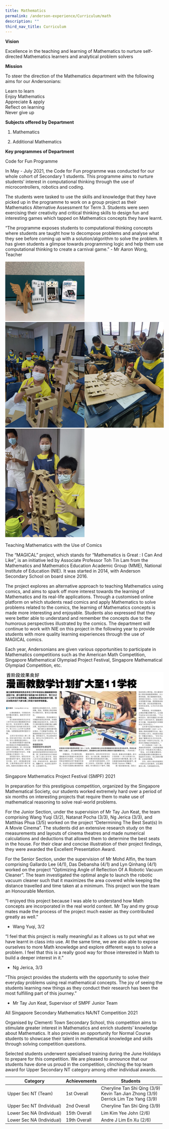 ```yaml
---
title: Mathematics
permalink: /anderson-experience/Curriculum/math
description: ""
third_nav_title: Curriculum
---
```

**Vision**

Excellence in the teaching and learning of Mathematics to nurture self-directed Mathematics learners and analytical problem solvers




**Mission**

To steer the direction of the Mathematics department with the following aims for our Andersonians:

Learn to learn
<br>Enjoy Mathematics
<br>Appreciate & apply
<br>Reflect on learning
<br>Never give up




**Subjects offered by Department**


1.   Mathematics


2.   Additional Mathematics




**Key programmes of Department**


Code for Fun Programme

In May - July 2021, the Code for Fun programme was conducted for our whole cohort of Secondary 1 students. This programme aims to nurture students’ interest in computational thinking through the use of microcontrollers, robotics and coding. 

The students were tasked to use the skills and knowledge that they have picked up in the programme to work on a group project as their Mathematics Alternative Assessment for Term 3. Students were seen exercising their creativity and critical thinking skills to design fun and interesting games which tapped on Mathematics concepts they have learnt.

“The programme exposes students to computational thinking concepts where students are taught how to decompose problems and analyse what they see before coming up with a solution/algorithm to solve the problem. It has given students a glimpse towards programming logic and help them use computational thinking to create a carnival game.” - Mr Aaron Wong, Teacher

<img src="/images/Code%20for%20Fun_Pic%201.jpg" 
     style="width:50%">
		 <img src="/images/Code%20for%20Fun_Pic%203.jpg" 
     style="width:50%"><img src="/images/Code%20for%20Fun_Pic%202.jpg" 
     style="width:50%">
		 <img src="/images/Code%20for%20Fun_Pic%204.jpg" 
     style="width:50%">
		 
Teaching Mathematics with the Use of Comics 

The “MAGICAL” project, which stands for “Mathematics is Great : I Can And Like”, is an initiative led by Associate Professor Toh Tin Lam from the Mathematics and Mathematics Education Academic Group (MME), National Institute of Education (NIE). It was started in 2014, with Anderson Secondary School on board since 2016.

The project explores an alternative approach to teaching Mathematics using comics, and aims to spark off more interest towards the learning of Mathematics and its real-life applications. Through a customised online platform on which students read comics and apply Mathematics to solve problems related to the comics, the learning of Mathematics concepts is made more interesting and enjoyable. Students also expressed that they were better able to understand and remember the concepts due to the humorous perspectives illustrated by the comics. 
The department will continue to work with NIE on this project in the following year to provide students with more quality learning experiences through the use of MAGICAL comics. 

Each year, Andersonians are given various opportunities to participate in Mathematics competitions such as the American Math Competition, Singapore Mathematical Olympiad Project Festival, Singapore Mathematical Olympiad Competition, etc.

![](/images/Teaching%20Maths%20with%20the%20use%20of%20comics_Pic%201.jpg)

Singapore Mathematics Project Festival (SMPF) 2021

In preparation for this prestigious competition, organized by the Singapore Mathematical Society, our students worked extremely hard over a period of six months on interesting projects that require them to make use of mathematical reasoning to solve real-world problems.

For the Junior Section, under the supervision of Mr Tay Jun Keat, the team comprising Wang Yuqi (3/2), Natanat Pocha (3/3), Ng Jerica (3/3), and Matthias Phua (3/5) worked on the project “Determining The Best Seat(s) In A Movie Cinema”. The students did an extensive research study on the measurements and layouts of cinema theatres and made numerical calculations and deductions that allowed them to determine the best seats in the house. For their clear and concise illustration of their project findings, they were awarded the Excellent Presentation Award.

For the Senior Section, under the supervision of Mr Mohd Alfin, the team comprising Gallardo Lee (4/1), Das Debansha (4/1) and Lyn Qinhang (4/1) worked on the project “Optimizing Angle of Reflection Of A Robotic Vacuum Cleaner”. The team investigated the optimal angle to launch the robotic vacuum cleaner such that it maximizes the area covered while keeping the distance travelled and time taken at a minimum. This project won the team an Honourable Mention.  

“I enjoyed this project because I was able to understand how Math concepts are incorporated in the real world context. Mr Tay and my group mates made the process of the project much easier as they contributed greatly as well.” 
- Wang Yuqi, 3/2

“I feel that this project is really meaningful as it allows us to put what we have learnt in class into use. At the same time, we are also able to expose ourselves to more Math knowledge and explore different ways to solve a problem. I feel that this is a really good way for those interested in Math to build a deeper interest in it.” 
- Ng Jerica, 3/3

“This project provides the students with the opportunity to solve their everyday problems using real mathematical concepts. The joy of seeing the students learning new things as they conduct their research has been the most fulfilling part of this journey.”  
- Mr Tay Jun Keat, Supervisor of SMPF Junior Team


All Singapore Secondary Mathematics NA/NT Competition 2021

Organised by Clementi Town Secondary School, this competition aims to stimulate greater interest in Mathematics and enrich students’ knowledge about Mathematics. It also provides an opportunity for Normal Course students to showcase their talent in mathematical knowledge and skills through solving competition questions. 

Selected students underwent specialised training during the June Holidays to prepare for this competition. We are pleased to announce that our students have done us proud in the competition, clinching the top team award for Upper Secondary NT category among other individual awards. 



| Category | Achievements | Students |
| -------- | -------- | -------- |
|Upper Sec NT (Team) | 1st Overall | Cheryline Tan Shi Qing (3/9) <br> Kevin Tan Jian Zhong (3/9) <br> Derrick Lim Tze Yang (3/9)
| Upper Sec NT  (Individual) | 2nd Overall	| Cheryline Tan Shi Qing (3/9)
| Lower Sec NA (Individual) | 15th Overall	| Lim Kim Yee John (2/6)
| Lower Sec NA (Individual) | 19th Overall | Andre J Lim En Xu (2/6) |